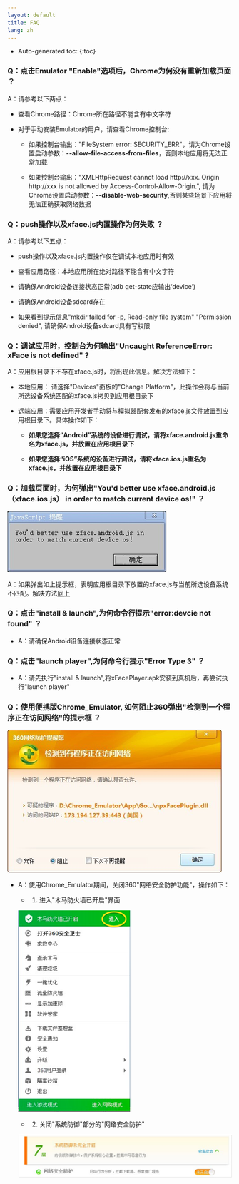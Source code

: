 ```yaml
---
layout: default
title: FAQ
lang: zh
---
```


* Auto-generated toc:
{:toc}

### Q：点击Emulator "Enable"选项后，Chrome为何没有重新加载页面 ？

A：请参考以下两点：

   * 查看Chrome路径：Chrome所在路径不能含有中文字符

   * 对于手动安装Emulator的用户，请查看Chrome控制台:

      * 如果控制台输出："FileSystem error: SECURITY_ERR"，请为Chrome设置启动参数：__--allow-file-access-from-files__，否则本地应用将无法正常加载

      * 如果控制台输出："XMLHttpRequest cannot load http://xxx. Origin http://xxx is not allowed by Access-Control-Allow-Origin.", 请为Chrome设置启动参数：__--disable-web-security__,否则某些场景下应用将无法正确获取网络数据

### Q：push操作以及xface.js内置操作为何失败 ？

A：请参考以下五点：

   * push操作以及xface.js内置操作仅在调试本地应用时有效

   * 查看应用路径：本地应用所在绝对路径不能含有中文字符
   
   * 请确保Android设备连接状态正常(adb get-state应输出‘device’)
    
   * 请确保Android设备sdcard存在
   
   * 如果看到提示信息"mkdir failed for -p, Read-only file system" "Permission denied", 请确保Android设备sdcard具有写权限
   
### Q：调试应用时，控制台为何输出"Uncaught ReferenceError: xFace is not defined" ?

A：应用根目录下不存在xface.js时，将出现此信息。解决方法如下：

   * 本地应用： 请选择"Devices"面板的"Change Platform"，此操作会将与当前所选设备系统匹配的xface.js拷贝到应用根目录下
      
   * 远端应用：需要应用开发者手动将与模拟器配套发布的xface.js文件放置到应用根目录下。具体操作如下：

      * __如果您选择“Android”系统的设备进行调试，请将xface.android.js重命名为xface.js，并放置在应用根目录下__

      * __如果您选择“iOS”系统的设备进行调试，请将xface.ios.js重名为xface.js，并放置在应用根目录下__
      
### Q：加载页面时，为何弹出"You'd better use xface.android.js（xface.ios.js） in order to match current device os!" ？

   ![](img/emulatorJsFileMismatch.png)
  
A：如果弹出如上提示框，表明应用根目录下放置的xface.js与当前所选设备系统不匹配。解决方法[同上](#quncaught-referenceerror-xface-is-not-defined-)
      
### Q：点击"install & launch",为何命令行提示"error:devcie not found" ？

   * A：请确保Android设备连接状态正常
      
### Q：点击"launch player",为何命令行提示"Error Type 3" ？

   * A：请先执行"install & launch",将xFacePlayer.apk安装到真机后，再尝试执行"launch player"
   
### Q：使用便携版Chrome_Emulator, 如何阻止360弹出"检测到一个程序正在访问网络"的提示框 ？

   ![](img/emulator360Prompt.png)

   * A：使用Chrome_Emulator期间，关闭360"网络安全防护功能"，操作如下：
   
      * 1) 进入"木马防火墙已开启"界面
      
      ![](img/emulator360Enter.png)
      
      * 2) 关闭"系统防御"部分的"网络安全防护"
      
      ![](img/emulator360Close.png)




